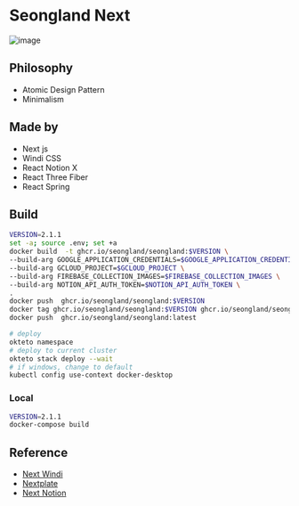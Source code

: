 # Seongland Next

![image](https://user-images.githubusercontent.com/27716524/126918573-c8c824bc-70eb-4c8c-ab72-93867451394a.png)



## Philosophy

- Atomic Design Pattern
- Minimalism


## Made by
- Next js
- Windi CSS
- React Notion X
- React Three Fiber
- React Spring


## Build
```bash
VERSION=2.1.1
set -a; source .env; set +a
docker build  -t ghcr.io/seongland/seongland:$VERSION \
--build-arg GOOGLE_APPLICATION_CREDENTIALS=$GOOGLE_APPLICATION_CREDENTIALS \
--build-arg GCLOUD_PROJECT=$GCLOUD_PROJECT \
--build-arg FIREBASE_COLLECTION_IMAGES=$FIREBASE_COLLECTION_IMAGES \
--build-arg NOTION_API_AUTH_TOKEN=$NOTION_API_AUTH_TOKEN \
.
docker push  ghcr.io/seongland/seongland:$VERSION
docker tag ghcr.io/seongland/seongland:$VERSION ghcr.io/seongland/seongland:latest
docker push  ghcr.io/seongland/seongland:latest

# deploy
okteto namespace
# deploy to current cluster
okteto stack deploy --wait
# if windows, change to default
kubectl config use-context docker-desktop
```

### Local
```bash
VERSION=2.1.1
docker-compose build
```



## Reference

- [Next Windi](https://github.com/seonglae/next-windicss)
- [Nextplate](https://github.com/nextplate-dev/nextplate-chakra-ui)
- [Next Notion](https://github.com/transitive-bullshit/nextjs-notion-starter-kit)

